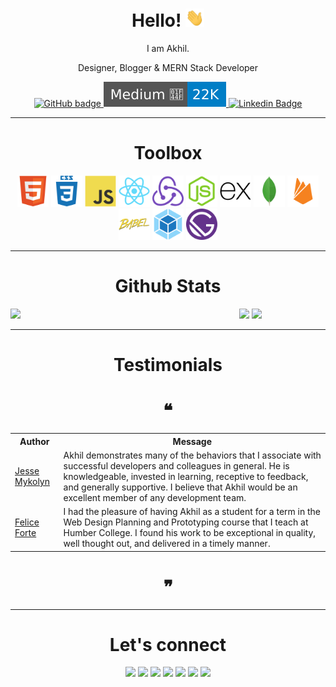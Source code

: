 <h1 align="center">Hello! <img src="assets/wave.gif" width="30px"></h1>

<p align="center">I am Akhil.</p>
<p align="center">Designer, Blogger & MERN Stack Developer</p>

<div align="center">
  <a href="https://github.com/akhil-goyal?tab=followers">
    <img src="https://img.shields.io/github/stars/akhil-goyal?label=Stars&logo=GitHub&style=flat-square" alt="GitHub badge" />
  </a>
  <a href="https://medium.com/@akhilgoyal_">
    <img src="assets/medium.svg" alt="Medium Badge"/>
  </a>
  <a href="https://www.linkedin.com/in/akhil-goyal-780a5b136">
    <img src="https://img.shields.io/badge/LinkedIn-3.5K-blue?label=LinkedIn&logo=LinkedIn&style=flat-square" alt="Linkedin Badge" />
  </a>
</div>

---

<h1 align="center">Toolbox</h1>

<div align="center">
<img src="assets/html.svg" height=50 width=50 alt="HTML"/>
<img src="assets/css.svg" height=50 width=50 alt="CSS"/>
<img src="assets/javascript.svg" height=50 width=50 alt="JavaScript"/>
<img src="assets/react.svg" height=50 width=50 alt="React.JS"/>
<img src="assets/redux.svg" height=50 width=50 alt="Redux"/>
<img src="assets/node.svg" height=50 width=50 alt="Node.JS"/>
<img src="assets/express.svg" height=50 width=50 alt="Express.JS"/>
<img src="assets/mongodb.svg" height=50 width=50 alt="Mongo DB"/>
<img src="assets/firebase.svg" height=50 width=50 alt="Firebase"/>
<img src="assets/babel.svg" height=50 width=50 alt="Babel"/>
<img src="assets/webpack.svg" height=50 width=50 alt="Webpack"/>
<img src="assets/gatsby.svg" height=50 width=50 alt="Gatsby"/>
</div>

---

<h1 align="center">Github Stats</h1>

<p>

  <div align="center" style="display: grid; grid-template-columns: repeat(2, 1fr); gap: 25px;">
  <img width="40%" src="https://github-readme-stats.vercel.app/api/top-langs/?username=akhil-goyal&theme=tokyonight" />
  <div>
  <img width="50%" src="https://github-readme-stats.vercel.app/api?username=akhil-goyal&show_icons=true&theme=tokyonight" />
  <img width="50%" src="https://github-readme-streak-stats.herokuapp.com/?user=akhil-goyal&theme=tokyonight" />
  </div>
  </div>

</p>

---

<h1 align="center">Testimonials</h1>

<h1 align="center">❝</h1>

<table>
  <tr>
    <th>Author</th>
    <th>Message</th>
  </tr>
  <tr>
    <td><a target="_blank" href="https://www.linkedin.com/in/jesse-mykolyn-6a733693/">Jesse Mykolyn</a></td>
    <td>Akhil demonstrates many of the behaviors that I associate with successful developers and colleagues in general. He is knowledgeable, invested in learning, receptive to feedback, and generally supportive. I believe that Akhil would be an excellent member of any development team.</td>
  </tr>
  <tr>
    <td><a target="_blank" href="https://www.linkedin.com/in/felice-forte-033289203/">Felice Forte</a></td>
    <td>I had the pleasure of having Akhil as a student for a term in the Web Design Planning and Prototyping course that I teach at Humber College. I found his work to be exceptional in quality, well thought out, and delivered in a timely manner.</td>
  </tr>
</table>

<h1 align="center">❞</h1>

---

<h1 align="center">Let's connect</h1>

<div align="center">

[![](https://img.shields.io/badge/-Facebook-informational?style=for-the-badge&logo=facebook&logoColor=white&color=3b5998)](https://www.facebook.com/akhil.goyal.73997)
[![](https://img.shields.io/badge/-Twitter-informational?style=for-the-badge&logo=twitter&logoColor=white&color=00aced)](https://twitter.com/akhilgoyal_)
[![](https://img.shields.io/badge/-Instagram-informational?style=for-the-badge&logo=instagram&logoColor=white&color=C13584)](https://www.instagram.com/akhilgoyal_/)
[![](https://img.shields.io/badge/-Linkedin-informational?style=for-the-badge&logo=linkedin&logoColor=white&color=2867B2)](https://www.linkedin.com/in/akhil-goyal-780a5b136/)
[![](https://img.shields.io/badge/-Medium-informational?style=for-the-badge&logo=medium&logoColor=white&color=198917)](https://medium.com/@akhilgoyal_)
[![](https://img.shields.io/badge/-BLOG-informational?style=for-the-badge&logo=hashnode&logoColor=white&color=2962FF)](https://topcoded.com/)
[![](https://img.shields.io/badge/-Portfolio-informational?style=for-the-badge&logoColor=white&color=000000)](https://www.akhilgoyal.com/)

</div>